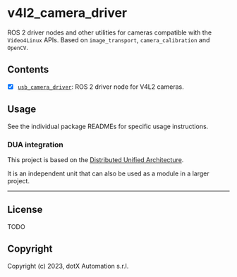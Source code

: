# v4l2_camera_driver

ROS 2 driver nodes and other utilities for cameras compatible with the `Video4Linux` APIs. Based on `image_transport`, `camera_calibration` and `OpenCV`.

## Contents

- [x] [`usb_camera_driver`](src/usb_camera_driver/README.md): ROS 2 driver node for V4L2 cameras.

## Usage

See the individual package READMEs for specific usage instructions.

### DUA integration

This project is based on the [Distributed Unified Architecture](dua-template.md).

It is an independent unit that can also be used as a module in a larger project.

---

## License

TODO

## Copyright

Copyright (c) 2023, dotX Automation s.r.l.

